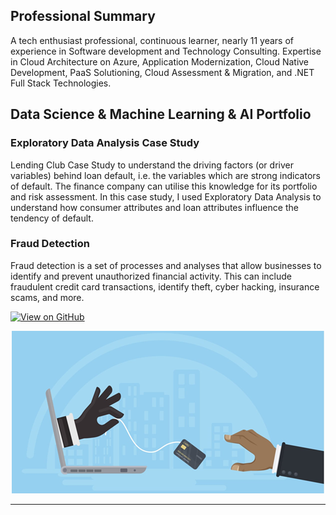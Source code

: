 ## Professional Summary
A tech enthusiast professional, continuous learner, nearly 11
years of experience in Software development and
Technology Consulting. Expertise in Cloud Architecture on Azure, Application
Modernization, Cloud Native Development, PaaS Solutioning, Cloud Assessment &
Migration, and .NET Full Stack Technologies.

## Data Science & Machine Learning & AI Portfolio
### Exploratory Data Analysis Case Study

Lending Club Case Study to understand the driving factors (or driver variables) behind loan default, i.e. the variables which are strong indicators of default. The finance company can utilise this knowledge for its portfolio and risk assessment. In this case study, I used Exploratory Data Analysis to understand how consumer attributes and loan attributes influence the tendency of default.

### Fraud Detection

Fraud detection is a set of processes and analyses that allow businesses to identify and prevent unauthorized financial activity. This can include fraudulent credit card transactions, identify theft, cyber hacking, insurance scams, and more.

[![View on GitHub](https://img.shields.io/badge/GitHub-View_on_GitHub-blue?logo=GitHub)](https://github.com/dynamicanupam/fraud_detection)

<center><img src="assets/img/creditcardfraud.png"/></center>

---

